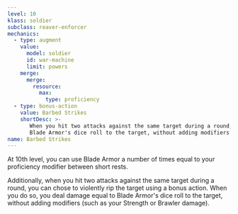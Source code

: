 ```yaml
---
level: 10
klass: soldier
subclass: reaver-enforcer
mechanics:
  - type: augment
    value:
      model: soldier
      id: war-machine
      limit: powers
    merge:
      merge:
        resource:
          max:
            type: proficiency
  - type: bonus-action
    value: Barbed Strikes
    shortDesc: >-
       When you hit two attacks against the same target during a round, you deal damage equal to
       Blade Armor's dice roll to the target, without adding modifiers (such as your Strength or Brawler damage).
name: Barbed Strikes
---
```

At 10th level, you can use Blade Armor a number of times equal to your proficiency modifier between short rests.

Additionally, when you hit two attacks against the same target during a round, you can chose to
violently rip the target using a bonus action. When you do so, you deal damage equal to
Blade Armor's dice roll to the target, without adding modifiers (such as your Strength or Brawler damage).
